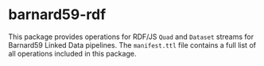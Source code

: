 # barnard59-rdf

This package provides operations for RDF/JS `Quad` and `Dataset` streams for Barnard59 Linked Data pipelines.
The `manifest.ttl` file contains a full list of all operations included in this package. 
